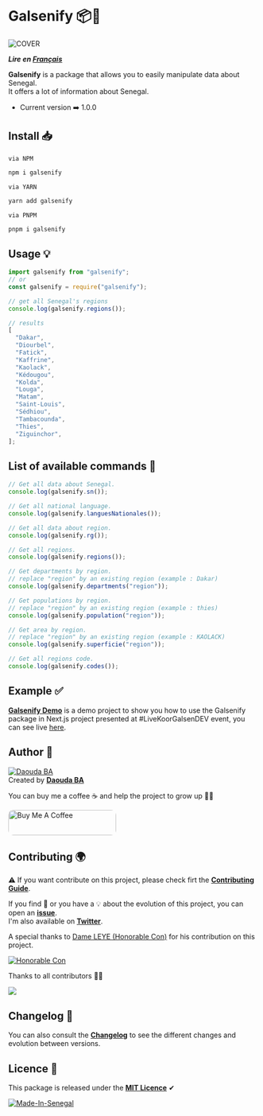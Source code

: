 # Galsenify 📦💫

![COVER](assets/img/cover.png)

**_Lire en [Français](./assets/translate/FR.md)_**

**Galsenify** is a package that allows you to easily manipulate data about Senegal.  
It offers a lot of information about Senegal.

- Current version ➡️ 1.0.0

## Install 📥

`via NPM`

```bash
npm i galsenify
```

`via YARN`

```bash
yarn add galsenify
```

`via PNPM`

```bash
pnpm i galsenify
```

## Usage 💡

```js
import galsenify from "galsenify";
// or
const galsenify = require("galsenify");

// get all Senegal's regions
console.log(galsenify.regions());

// results
[
  "Dakar",
  "Diourbel",
  "Fatick",
  "Kaffrine",
  "Kaolack",
  "Kédougou",
  "Kolda",
  "Louga",
  "Matam",
  "Saint-Louis",
  "Sédhiou",
  "Tambacounda",
  "Thies",
  "Ziguinchor",
];
```

## List of available commands 🧩

```js
// Get all data about Senegal.
console.log(galsenify.sn());

// Get all national language.
console.log(galsenify.languesNationales());

// Get all data about region.
console.log(galsenify.rg());

// Get all regions.
console.log(galsenify.regions());

// Get departments by region.
// replace "region" by an existing region (example : Dakar)
console.log(galsenify.departments("region"));

// Get populations by region.
// replace "region" by an existing region (example : thies)
console.log(galsenify.population("region"));

// Get area by region.
// replace "region" by an existing region (example : KAOLACK)
console.log(galsenify.superficie("region"));

// Get all regions code.
console.log(galsenify.codes());
```

## Example ✅

**[Galsenify Demo](https://github.com/daoodaba975/galsenify.demo)** is a demo project to show you how to use the Galsenify package in Next.js project presented at #LiveKoorGalsenDEV event, you can see live [here](https://galsenify.vercel.app).

## Author 🌟

[![Daouda BA](https://avatars.githubusercontent.com/daoodaba975?s=64)](https://github.com/daoodaba975)  
Created by **[Daouda BA](https://github.com/daoodaba975)**

You can buy me a coffee ☕ and help the project to grow up 🙌🏾

<a href="https://www.buymeacoffee.com/daoodaba975" target="_blank"><img src="https://cdn.buymeacoffee.com/buttons/lato-orange.png" alt="Buy Me A Coffee" style="height: 51px !important;width: 217px !important; border-radius: 10px;" ></a>

## Contributing 🌍

⚠️ If you want contribute on this project, please check firt the **[Contributing Guide](./assets/CONTRIBUTING.md)**.

If you find 🐞 or you have a 💡 about the evolution of this project, you can open an **[issue](https://github.com/daoodaba975/galsenify/issues/new)**.  
I'm also available on **[Twitter](https://twitter.com/daoodaba975)**.

A special thanks to [Dame LEYE (Honorable Con)](https://github.com/honorableCon) for his contribution on this project.

[![Honorable Con](https://avatars.githubusercontent.com/honorableCon?s=64)](https://github.com/honorableCon)

Thanks to all contributors 👏🏽

<a href="https://github.com/daoodaba975/galsenify/graphs/contributors">
  <img src="https://contrib.rocks/image?repo=daoodaba975/galsenify" />
</a>

## Changelog 🔁

You can also consult the **[Changelog](./assets/CHANGELOG.md)** to see the different changes and evolution between versions.

## Licence 🎫

This package is released under the **[MIT Licence](./assets/LICENCE.md)** ✔

[![Made-In-Senegal](https://github.com/GalsenDev221/made.in.senegal/blob/master/assets/badge.svg)](https://github.com/GalsenDev221/made.in.senegal)

